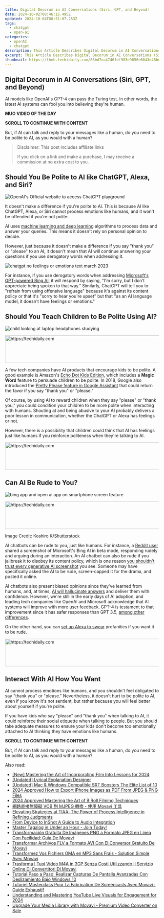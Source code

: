 ```yaml
---
title: Digital Decorum in AI Conversations (Siri, GPT, and Beyond)
date: 2024-10-02T00:46:15.495Z
updated: 2024-10-04T00:51:07.253Z
tags:
  - chatgpt
  - open-ai
categories:
  - openAI
  - chatgpt
description: This Article Describes Digital Decorum in AI Conversations (Siri, GPT, and Beyond)
excerpt: This Article Describes Digital Decorum in AI Conversations (Siri, GPT, and Beyond)
thumbnail: https://thmb.techidaily.com/83bd7ea4746fef983e9856e6043e48be8dfdd87c4406254504ec111012f48674.jpg
---
```


## Digital Decorum in AI Conversations (Siri, GPT, and Beyond)

 AI models like OpenAI's GPT-4 can pass the Turing test. In other words, the latest AI systems can fool you into believing they're human.

**MUO VIDEO OF THE DAY**

**SCROLL TO CONTINUE WITH CONTENT**

 But, if AI can talk and reply to your messages like a human, do you need to be polite to AI, as you would with a human?

>  Disclaimer: This post includes affiliate links
>
>  If you click on a link and make a purchase, I may receive a commission at no extra cost to you.
>

## Should You Be Polite to AI like ChatGPT, Alexa, and Siri?

![OpenAI's Official website to access ChatGPT playground](https://static1.makeuseofimages.com/wordpress/wp-content/uploads/2023/03/chatgpt.jpg)

 It doesn't make a difference if you're polite to AI. This is because AI like ChatGPT, Alexa, or Siri cannot process emotions like humans, and it won't be offended if you're not polite.

 AI uses [machine learning and deep learning](https://www.makeuseof.com/tag/machine-learning-algorithms/) algorithms to process data and answer your queries. This means it doesn't rely on personal opinion to decide.

 However, just because it doesn't make a difference if you say "thank you" or "please" to an AI, it doesn't mean that AI will continue answering your questions if you use derogatory words when addressing it.

![chatgpt no feelings or emotions text march 2023](https://static1.makeuseofimages.com/wordpress/wp-content/uploads/2023/03/chatgpt-no-feelings-or-emotions-text.jpg)

 For instance, if you use derogatory words when addressing [Microsoft's GPT-powered Bing AI](https://www.makeuseof.com/microsoft-bing-gets-chatgpt-ai/), it will respond by saying, "I'm sorry, but I don't appreciate being spoken to that way." Similarly, ChatGPT will tell you to "refrain from using offensive language" because it's against its content policy or that it's "sorry to hear you're upset" but that "as an AI language model, it doesn't have feelings or emotions."

## Should You Teach Children to Be Polite Using AI?

![child looking at laptop headphones studying](https://static1.makeuseofimages.com/wordpress/wp-content/uploads/2022/09/sites-teach-children-online-safety-featured.jpg)

<!-- affiliate ads begin -->
<a href="https://ephamedtechinc.pxf.io/c/5597632/2137215/26400" target="_top" id="2137215">
  <img src="//a.impactradius-go.com/display-ad/26400-2137215" border="0" alt="https://techidaily.com" width="728" height="90"/>
</a>
<img height="0" width="0" src="https://ephamedtechinc.pxf.io/i/5597632/2137215/26400" style="position:absolute;visibility:hidden;" border="0" />
<!-- affiliate ads end -->

 A few tech companies have AI products that encourage kids to be polite. A good example is Amazon's [Echo Dot Kids Edition](https://www.makeuseof.com/is-echo-dot-kids-edition-worth-buying/), which includes a **Magic Word** feature to persuade children to be polite. In 2018, Google also introduced the [Pretty Please feature in Google Assistant](https://www.makeuseof.com/tag/new-google-assistant-features-holidays/) that could return the favor if you say "thank you" or "please."

 Of course, by using AI to reward children when they say "please" or "thank you," you could condition your children to be more polite when interacting with humans. Shouting at and being abusive to your AI probably delivers a poor lesson in communication, whether the ChatGPT or Alexa has feelings or not.

 However, there is a possibility that children could think that AI has feelings just like humans if you reinforce politeness when they're talking to AI.

<!-- affiliate ads begin -->
<a href="https://appsumo.8odi.net/c/5597632/2105864/7443" target="_top" id="2105864">
  <img src="//a.impactradius-go.com/display-ad/7443-2105864" border="0" alt="https://techidaily.com" width="728" height="90"/>
</a>
<img height="0" width="0" src="https://appsumo.8odi.net/i/5597632/2105864/7443" style="position:absolute;visibility:hidden;" border="0" />
<!-- affiliate ads end -->

## Can AI Be Rude to You?

![bing app and open ai app on smartphone screen feature](https://thmb.techidaily.com/9ff4b5531529224a97af11fd7b31d3496bf7818fcfc9f8eeee6fcb2c56355c7c.jpg)

<!-- affiliate ads begin -->
<a href="https://appsumo.8odi.net/c/5597632/2118315/7443" target="_top" id="2118315">
  <img src="//a.impactradius-go.com/display-ad/7443-2118315" border="0" alt="https://techidaily.com" width="728" height="90"/>
</a>
<img height="0" width="0" src="https://appsumo.8odi.net/i/5597632/2118315/7443" style="position:absolute;visibility:hidden;" border="0" />
<!-- affiliate ads end -->

Image Credit: Koshiro K/[Shutterstock](https://www.shutterstock.com/image-photo/vancouver-canada-feb-15-2023-microsoft-2262942895)

 AI chatbots can be rude to you, just like humans. For instance, a [Reddit user](https://www.reddit.com/r/bing/comments/110eagl/the%5Fcustomer%5Fservice%5Fof%5Fthe%5Fnew%5Fbing%5Fchat%5Fis/) shared a screenshot of Microsoft's Bing AI in beta mode, responding rudely and arguing during an interaction. An AI chatbot can also be rude if you jailbreak it to disobey its content policy, which is one reason [you shouldn't trust every generative AI screenshot](https://www.makeuseof.com/why-you-shouldnt-trust-ai-chatbot-conversation-screenshots/) you see. Someone may have specifically asked the AI to be rude, screen-capped it for the drama, and posted it online.

 AI chatbots also present biased opinions since they've learned from humans, and, at times, [AI will hallucinate answers](https://www.makeuseof.com/what-is-ai-hallucination-and-how-do-you-spot-it/) and deliver them with confidence. However, we're still in the early days of AI adoption, and leading tech companies like OpenAI and Microsoft acknowledge that AI systems will improve with more user feedback. GPT-4 is testament to that improvement since it has safer responses than GPT 3.5, [among other differences](https://www.makeuseof.com/gpt-4-vs-gpt-35-differences-explained/).

 On the other hand, you can [set up Alexa to swear](https://www.makeuseof.com/how-to-make-alexa-swear/) profanities if you want it to be rude.

<!-- affiliate ads begin -->
<a href="https://aligracehair.sjv.io/c/5597632/2047351/19272" target="_top" id="2047351">
  <img src="//a.impactradius-go.com/display-ad/19272-2047351" border="0" alt="https://techidaily.com" width="728" height="90"/>
</a>
<img height="0" width="0" src="https://aligracehair.sjv.io/i/5597632/2047351/19272" style="position:absolute;visibility:hidden;" border="0" />
<!-- affiliate ads end -->

## Interact With AI How You Want

 AI cannot process emotions like humans, and you shouldn't feel obligated to say "thank you" or "please." Nevertheless, it doesn't hurt to be polite to AI, even if you know it's not sentient, but rather because you will feel better about yourself if you're polite.

 If you have kids who say "please" and "thank you" when talking to AI, it could reinforce their social etiquette when talking to people. But you should take adequate measures to ensure your kids don't become too emotionally attached to AI thinking they have emotions like humans.

**SCROLL TO CONTINUE WITH CONTENT**

 But, if AI can talk and reply to your messages like a human, do you need to be polite to AI, as you would with a human?

<ins class="adsbygoogle"
     style="display:block"
     data-ad-format="autorelaxed"
     data-ad-client="ca-pub-7571918770474297"
     data-ad-slot="1223367746"></ins>

<ins class="adsbygoogle"
     style="display:block"
     data-ad-client="ca-pub-7571918770474297"
     data-ad-slot="8358498916"
     data-ad-format="auto"
     data-full-width-responsive="true"></ins>

<span class="atpl-alsoreadstyle">Also read:</span>
<div><ul>
<li><a href="https://article-tips.techidaily.com/new-mastering-the-art-of-incorporating-film-into-lessons-for-2024/"><u>[New] Mastering the Art of Incorporating Film Into Lessons for 2024</u></a></li>
<li><a href="https://youtube-docs.techidaily.com/ed-lyrical-explanation-designer/"><u>[Updated] Lyrical Explanation Designer</u></a></li>
<li><a href="https://some-skills.techidaily.com/updated-mac-and-windows-compatible-srt-boosters-the-elite-list-of-10/"><u>[Updated] Mac & Windows Compatible SRT Boosters The Elite List of 10</u></a></li>
<li><a href="https://fox-hovers.techidaily.com/2024-approved-how-to-export-iphone-images-as-pdf-from-jpeg-and-png-files/"><u>2024 Approved How to Export iPhone Images as PDF From JPEG & PNG Files</u></a></li>
<li><a href="https://extra-support.techidaily.com/2024-approved-mastering-the-art-of-b-roll-filming-techniques/"><u>2024 Approved Mastering the Art of B Roll Filming Techniques</u></a></li>
<li><a href="https://tech-savvy.techidaily.com/vob-mjpeg-movavi/"><u>網路直接無障礙 VOB 到 MJPEG 轉換 - 使用 Movavi 工具</u></a></li>
<li><a href="https://vp-tips.techidaily.com/elevating-strategies-at-tiaa-the-power-of-process-intelligence-in-refining-judgments/"><u>Elevating Strategies at TIAA: The Power of Process Intelligence in Refining Judgments</u></a></li>
<li><a href="https://extra-resources.techidaily.com/from-device-to-inshot-a-guide-to-audio-integration/"><u>From Device to InShot A Guide to Audio Integration</u></a></li>
<li><a href="https://mondly-stories.techidaily.com/master-tagalog-in-under-an-hour-join-today/"><u>Master Tagalog in Under an Hour - Join Today!</u></a></li>
<li><a href="https://tech-savvy.techidaily.com/transformacion-gratuita-de-imagenes-png-a-formato-jpeg-en-linea-con-facilidad-guia-de-movavi/"><u>Transformación Gratuita De Imágenes PNG a Formato JPEG en Línea Con Facilidad: Guía De Movavi</u></a></li>
<li><a href="https://tech-savvy.techidaily.com/transformar-archivos-flv-a-formato-avi-con-el-conversor-gratuito-de-movavi/"><u>Transformar Archivos FLV a Formato AVI Con El Conversor Gratuito De Movavi</u></a></li>
<li><a href="https://tech-savvy.techidaily.com/transformez-vos-fichiers-oma-en-mp3-sans-frais-solution-simple-avec-movavi/"><u>Transformez Vos Fichiers OMA en MP3 Sans Frais - Solution Simple Avec Movavi</u></a></li>
<li><a href="https://tech-savvy.techidaily.com/trasforma-i-tuoi-video-m4a-in-3gp-senza-costi-utilizzando-il-servizio-online-di-convertitori-di-movavi/"><u>Trasforma I Tuoi Video M4A in 3GP Senza Costi Utilizzando Il Servizio Online Di Convertitori Di Movavi</u></a></li>
<li><a href="https://tech-savvy.techidaily.com/tutorial-paso-a-paso-realizar-capturas-de-pantalla-avanzadas-con-deslizamiento-bajo-windows-10/"><u>Tutorial Paso a Paso: Realizar Capturas De Pantalla Avanzadas Con Deslizamiento Bajo Windows 10</u></a></li>
<li><a href="https://tech-savvy.techidaily.com/tutoriel-masterclass-pour-la-fabrication-de-screencasts-avec-movavi-guide-exhaustif/"><u>Tutoriel Masterclass Pour La Fabrication De Screencasts Avec Movavi : Guide Exhaustif</u></a></li>
<li><a href="https://youtube-tips.techidaily.com/standing-and-mastering-youtube-live-visuals-for-engagement-for-2024/"><u>Understanding and Mastering YouTube Live Visuals for Engagement for 2024</u></a></li>
<li><a href="https://tech-savvy.techidaily.com/upgrade-your-media-library-with-movavi-premium-video-converter-on-sale/"><u>Upgrade Your Media Library with Movavi - Premium Video Converter on Sale</u></a></li>
</ul></div>

